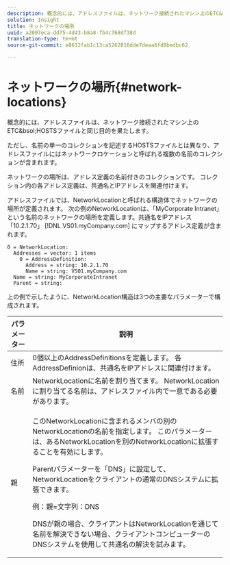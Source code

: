 ```yaml
---
description: 概念的には、アドレスファイルは、ネットワーク接続されたマシン上のETC&bsol;HOSTSファイルと同じ目的を果たします。
solution: Insight
title: ネットワークの場所
uuid: a2097eca-dd75-4d43-b8a8-fb4c768df38d
translation-type: tm+mt
source-git-commit: e8612fab1c13ca5262816dde7deaa6fd8bedbc62

---
```



# ネットワークの場所{#network-locations}

概念的には、アドレスファイルは、ネットワーク接続されたマシン上のETC&amp;bsol;HOSTSファイルと同じ目的を果たします。

ただし、名前の単一のコレクションを記述するHOSTSファイルとは異なり、アドレスファイルにはネットワークロケーションと呼ばれる複数の名前のコレクションが含まれます。

ネットワークの場所は、アドレス定義の名前付きのコレクションです。 コレクション内の各アドレス定義は、共通名とIPアドレスを関連付けます。

アドレスファイルでは、NetworkLocationと呼ばれる構造体でネットワークの場所が定義されます。 次の例のNetworkLocationは、「MyCorporate Intranet」という名前のネットワークの場所を定義します。共通名をIPアドレス「10.2.1.70」 [!DNL VS01.myCompany.com] にマップするアドレス定義が含まれます。

```
0 = NetworkLocation: 
  Addresses = vector: 1 items
    0 = AddressDefinition: 
      Address = string: 10.2.1.70
      Name = string: VS01.myCompany.com
  Name = string: MyCorporateIntranet
  Parent = string: 
```

上の例で示したように、NetworkLocation構造は3つの主要なパラメーターで構成されます。

<table id="table_9142A0EFA15E4C37975E7ACE234F6FDD"> 
 <thead> 
  <tr> 
   <th colname="col1" class="entry"> パラメーター </th> 
   <th colname="col2" class="entry"> 説明 </th> 
  </tr> 
 </thead>
 <tbody> 
  <tr> 
   <td colname="col1"> 住所 </td> 
   <td colname="col2"> 0個以上のAddressDefinitionsを定義します。 各AddressDefinionは、共通名をIPアドレスに関連付けます。 </td> 
  </tr> 
  <tr> 
   <td colname="col1"> 名前 </td> 
   <td colname="col2"> NetworkLocationに名前を割り当てます。 NetworkLocationに割り当てる名前は、アドレスファイル内で一意である必要があります。 </td> 
  </tr> 
  <tr> 
   <td colname="col1"> 親 </td> 
   <td colname="col2"> <p>このNetworkLocationに含まれるメンバの別のNetworkLocationの名前を指定します。 このパラメーターは、あるNetworkLocationを別のNetworkLocationに拡張することを有効にします。 </p> <p>Parentパラメーターを「DNS」に設定して、NetworkLocationをクライアントの通常のDNSシステムに拡張できます。 </p> <p>例：親=文字列：DNS </p> <p>DNSが親の場合、クライアントはNetworkLocationを通じて名前を解決できない場合、クライアントコンピューターのDNSシステムを使用して共通名の解決を試みます。 </p> </td> 
  </tr> 
 </tbody> 
</table>
